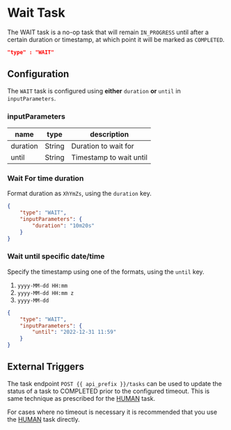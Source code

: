 # Wait Task
The WAIT task is a no-op task that will remain `IN_PROGRESS` until after a certain duration or timestamp, at which point it will be marked as `COMPLETED`.

```json
"type" : "WAIT"
```

## Configuration
The `WAIT` task is configured using **either** `duration` **or** `until` in `inputParameters`.

### inputParameters
| name     | type   | description             |
| -------- | ------ | ----------------------- |
| duration | String | Duration to wait for    |
| until    | String | Timestamp to wait until |

### Wait For time duration

Format duration as ```XhYmZs```, using the `duration` key.

```json
{
	"type": "WAIT",
	"inputParameters": {
		"duration": "10m20s"
	}
}
```

### Wait until specific date/time

Specify the timestamp using one of the formats, using the `until` key.

1. ```yyyy-MM-dd HH:mm```
2. ```yyyy-MM-dd HH:mm z```
3. ```yyyy-MM-dd```

```json
{
	"type": "WAIT",
	"inputParameters": {
		"until": "2022-12-31 11:59"
	}
}
```
## External Triggers

The task endpoint `POST {{ api_prefix }}/tasks` can be used to update the status of a task to COMPLETED prior to the configured timeout. This is
same technique as prescribed for the [HUMAN](human-task.md#completing) task.

For cases where no timeout is necessary it is recommended that you use the [HUMAN](human-task.md) task directly.

